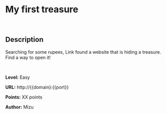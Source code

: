 # My first treasure

<br>

## Description

Searching for some rupees, Link found a website that is hiding a treasure. Find a way to open it!

<br>

**Level:** Easy

**URL:** http://{{domain}:{{port}}

**Points:** XX points

**Author:** Mizu

